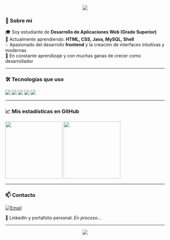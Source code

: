 <p align="center">
  <img src="https://capsule-render.vercel.app/api?type=waving&color=0e5d9f&height=200&section=header&text=¡Hola,%20soy%20Vicente!&fontSize=40&fontColor=ffffff" />
</p>

### 👋 Sobre mí

🎓 Soy estudiante de **Desarrollo de Aplicaciones Web (Grado Superior)**  
🌱 Actualmente aprendiendo: **HTML, CSS, Java, MySQL, Shell**  
💡 Apasionado del desarrollo **frontend** y la creación de interfaces intuitivas y modernas  
🚀 En constante aprendizaje y con muchas ganas de crecer como desarrollador

---

### 🛠️ Tecnologías que uso

<p>
  <img src="https://img.shields.io/badge/HTML5-E34F26?style=for-the-badge&logo=html5&logoColor=white"/>
  <img src="https://img.shields.io/badge/CSS3-1572B6?style=for-the-badge&logo=css3&logoColor=white"/>
  <img src="https://img.shields.io/badge/Java-ED8B00?style=for-the-badge&logo=java&logoColor=white"/>
  <img src="https://img.shields.io/badge/MySQL-00758F?style=for-the-badge&logo=mysql&logoColor=white"/>
  <img src="https://img.shields.io/badge/Shell-121011?style=for-the-badge&logo=gnu-bash&logoColor=white"/>
</p>

---

### 📈 Mis estadísticas en GitHub

<p>
  <img src="https://github-readme-stats.vercel.app/api?username=vicenttto&show_icons=true&theme=tokyonight" height="180"/>
  <img src="https://github-readme-stats.vercel.app/api/top-langs/?username=vicenttto&layout=compact&theme=tokyonight" height="180"/>
</p>

---

### 📫 Contacto

[![Email](https://img.shields.io/badge/Email-D14836?style=for-the-badge&logo=gmail&logoColor=white)](mailto:vicente.ah3@gmail.com)

🔗 LinkedIn y portafolio personal: *En proceso...*

---

<p align="center">
  <img src="https://capsule-render.vercel.app/api?section=footer&type=waving&color=0e5d9f"/>
</p>
